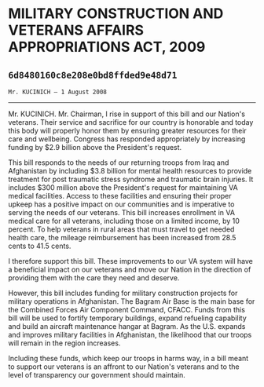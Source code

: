 # MILITARY CONSTRUCTION AND VETERANS AFFAIRS APPROPRIATIONS ACT, 2009
## `6d8480160c8e208e0bd8ffded9e48d71`
`Mr. KUCINICH — 1 August 2008`

---


Mr. KUCINICH. Mr. Chairman, I rise in support of this bill and our 
Nation's veterans. Their service and sacrifice for our country is 
honorable and today this body will properly honor them by ensuring 
greater resources for their care and wellbeing. Congress has responded 
appropriately by increasing funding by $2.9 billion above the 
President's request.

This bill responds to the needs of our returning troops from Iraq and 
Afghanistan by including $3.8 billion for mental health resources to 
provide treatment for post traumatic stress syndrome and traumatic 
brain injuries. It includes $300 million above the President's request 
for maintaining VA medical facilities. Access to these facilities and 
ensuring their proper upkeep has a positive impact on our communities 
and is imperative to serving the needs of our veterans. This bill 
increases enrollment in VA medical care for all veterans, including 
those on a limited income, by 10 percent. To help veterans in rural 
areas that must travel to get needed health care, the mileage 
reimbursement has been increased from 28.5 cents to 41.5 cents.

I therefore support this bill. These improvements to our VA system 
will have a beneficial impact on our veterans and move our Nation in 
the direction of providing them with the care they need and deserve.

However, this bill includes funding for military construction 
projects for military operations in Afghanistan. The Bagram Air Base is 
the main base for the Combined Forces Air Component Command, CFACC. 
Funds from this bill will be used to fortify temporary buildings, 
expand refueling capability and build an aircraft maintenance hangar at 
Bagram. As the U.S. expands and improves military facilities in 
Afghanistan, the likelihood that our troops will remain in the region 
increases.

Including these funds, which keep our troops in harms way, in a bill 
meant to support our veterans is an affront to our Nation's veterans 
and to the level of transparency our government should maintain.